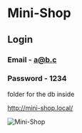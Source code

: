 # Mini-Shop
## Login 
### Email - a@b.c
### Password - 1234
folder for the db inside

http://mini-shop.local/

![Mini-Shop](https://user-images.githubusercontent.com/5459532/101261637-71686100-3741-11eb-827b-685e319f68e3.png)

